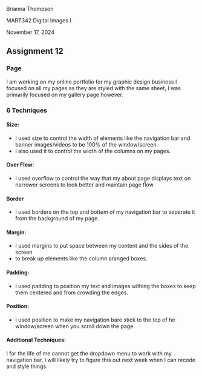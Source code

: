 Brianna Thompson

MART342 Digital Images I

November 17, 2024

## Assignment 12

 
### Page
I am working on my online portfolio for my graphic design business I focused on all my pages as they are styled with the same sheet, I was primarily focused on my gallery page however.


### 6 Techniques
#### Size:
* I used size to control the width of elements like the navigation bar and banner images/videos to be 100% of the window/screen. 
* I also used it to control the width of the columns on my pages.


#### Over Flow:
* I used overflow to control the way that my about page displays text on narrower screens to look better and maintain page flow


#### Border
* I used borders on the top and bottem of my navigation bar to seperate it from the background of my page.  


#### Margin:
* I used margins to put space between my content and the sides of the screen
* to break up elements like the column aranged boxes.


#### Padding:
* I used padding to position my text and images withing the boxes to keep them centered and from crowding the edges.


#### Position:
* I used position to make my navigation bare stick to the top of he window/screen when you scroll down the page.


#### Additional Techniques:
I for the life of me cannot get the dropdown menu to work with my navigation bar. I will likely try to figure this out next week when I can recode and style things.